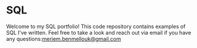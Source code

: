 # SQL

Welcome to my SQL portfolio! This code repository contains examples of SQL I've written. Feel free to take a look and reach out via email if you have any questions:meriem.benmellouk@gmail.com
